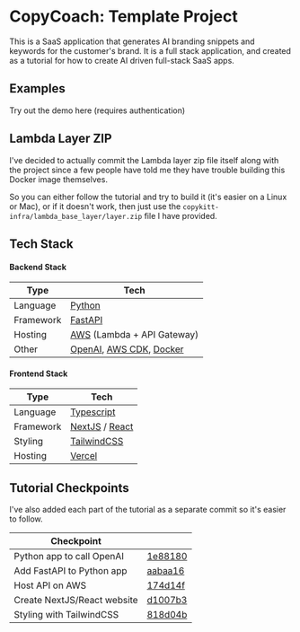 # CopyCoach: Template Project

This is a SaaS application that generates AI branding snippets and keywords for the customer's brand. 
It is a full stack application, and created as a tutorial for how to create AI driven full-stack
SaaS apps.

## Examples

Try out the demo here (requires authentication)



## Lambda Layer ZIP

I've decided to actually commit the Lambda layer zip file itself along with the project since a
few people have told me they have trouble building this Docker image themselves.

So you can either follow the tutorial and try to build it (it's easier on a Linux or Mac), or if
it doesn't work, then just use the `copykitt-infra/lambda_base_layer/layer.zip` file I have provided.

## Tech Stack

#### Backend Stack

| Type      | Tech                                                         |
| --------- | ------------------------------------------------------------ |
| Language  | [Python](https://www.python.org/)                            |
| Framework | [FastAPI](https://fastapi.tiangolo.com/)                     |
| Hosting   | [AWS](https://aws.amazon.com/) (Lambda + API Gateway)        |
| Other     | [OpenAI](https://openai.com/), [AWS CDK](https://aws.amazon.com/cdk/), [Docker](https://www.docker.com/) |

#### Frontend Stack

| Type      | Tech                                                         |
| --------- | ------------------------------------------------------------ |
| Language  | [Typescript](https://www.typescriptlang.org/)                |
| Framework | [NextJS](https://nextjs.org/) / [React](https://reactjs.org/) |
| Styling   | [TailwindCSS](https://tailwindcss.com/)                      |
| Hosting   | [Vercel](https://vercel.com)                                 |

## Tutorial Checkpoints

I've also added each part of the tutorial as a separate commit so it's easier to follow.

| Checkpoint                  |                                                              |
| --------------------------- | ------------------------------------------------------------ |
| Python app to call OpenAI   | [1e88180](https://github.com/pixegami/copykitt-tutorial/commit/1e88180dc55b5c10c869c32fe7bd168412a3c187) |
| Add FastAPI to Python app   | [aabaa16](https://github.com/pixegami/copykitt-tutorial/commit/aabaa16b036a921c7787dfabe6d6e80b65a7549c) |
| Host API on AWS             | [174d14f](https://github.com/pixegami/copykitt-tutorial/commit/174d14f8f5477c7b928445088951b2135f123a72) |
| Create NextJS/React website | [d1007b3](https://github.com/pixegami/copykitt-tutorial/commit/d1007b314a754f84573bf2b7281ae5ebebeb3d29) |
| Styling with TailwindCSS    | [818d04b](https://github.com/pixegami/copykitt-tutorial/commit/818d04bc670d23db24f95d1647aaa1fcbf90b474) |

## 
